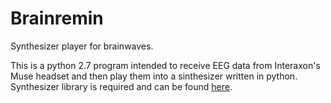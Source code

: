 # Brainremin
Synthesizer player for brainwaves. 


This is a python 2.7 program intended to receive EEG data from Interaxon's Muse headset and then play them into a sinthesizer written in python. Synthesizer library is required and can be found [here](https://github.com/yuma-m/synthesizer).
